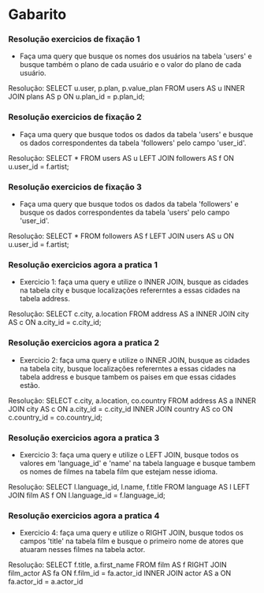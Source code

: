 # Gabarito

### Resolução exercicios de fixação 1
* Faça uma query que busque os nomes dos usuários na tabela 'users' e busque também o plano de cada usuário e o valor do plano de cada usuário.

Resolução:
    SELECT u.user, p.plan, p.value_plan FROM users AS u
    INNER JOIN plans AS p
    ON u.plan_id = p.plan_id;

### Resolução exercicios de fixação 2
* Faça uma query que busque todos os dados da tabela 'users' e busque os dados correspondentes da tabela 'followers' pelo campo 'user_id'.

Resolução:
    SELECT * FROM users AS u
    LEFT JOIN followers AS f
    ON u.user_id = f.artist;

### Resolução exercicios de fixação 3
* Faça uma query que busque todos os dados da tabela 'followers' e busque os dados correspondentes da tabela 'users' pelo campo 'user_id'.

Resolução:
    SELECT * FROM followers AS f
    LEFT JOIN users AS u
    ON u.user_id = f.artist;

### Resolução exercicios agora a pratica 1
* Exercicio 1: faça uma query e utilize o INNER JOIN, busque as cidades na tabela city e busque localizações refererntes a essas cidades na tabela  address.

Resolução:
    SELECT c.city, a.location FROM address AS a
    INNER JOIN city AS c
    ON a.city_id = c.city_id;

### Resolução exercicios agora a pratica 2
* Exercicio 2: faça uma query e utilize o INNER JOIN, busque as cidades na tabela city, busque localizações refererntes a essas cidades na tabela address e busque tambem os paises em que essas cidades estão.

Resolução:
    SELECT c.city, a.location, co.country FROM address AS a
    INNER JOIN city AS c
    ON a.city_id = c.city_id
    INNER JOIN country AS co
    ON c.country_id = co.country_id;

### Resolução exercicios agora a pratica 3
* Exercicio 3: faça uma query e utilize o LEFT JOIN, busque todos os valores em 'language_id' e 'name' na tabela language e busque tambem os nomes de filmes na tabela film que estejam nesse idioma.

Resolução:
    SELECT l.language_id, l.name, f.title FROM language AS l
    LEFT JOIN film AS f
    ON l.language_id = f.language_id;

### Resolução exercicios agora a pratica 4
* Exercicio 4: faça uma query e utilize o RIGHT JOIN, busque todos os campos 'title' na tabela film e busque o primeiro nome de atores que atuaram nesses filmes na tabela actor.

Resolução:
    SELECT f.title, a.first_name FROM film AS f
    RIGHT JOIN film_actor AS fa
    ON f.film_id = fa.actor_id
    INNER JOIN actor AS a
    ON fa.actor_id = a.actor_id